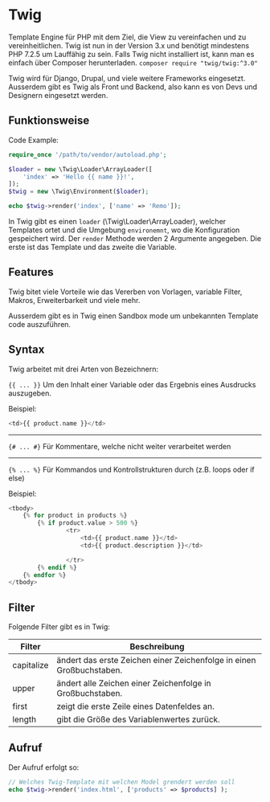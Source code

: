 # Twig

Template Engine für PHP mit dem Ziel, die View zu vereinfachen und zu vereinheitlichen. Twig ist nun in der Version 3.x und benötigt mindestens PHP 7.2.5 um Lauffähig zu sein. Falls Twig nicht installiert ist, kann man es einfach über Composer herunterladen. `composer require "twig/twig:^3.0"`

Twig wird für Django, Drupal, und viele weitere Frameworks eingesetzt. Ausserdem gibt es Twig als Front und Backend, also kann es von Devs und Designern eingesetzt werden.

## Funktionsweise

Code Example:

```php
require_once '/path/to/vendor/autoload.php';

$loader = new \Twig\Loader\ArrayLoader([
    'index' => 'Hello {{ name }}!',
]);
$twig = new \Twig\Environment($loader);

echo $twig->render('index', ['name' => 'Remo']);
```

In Twig gibt es einen `loader` (\Twig\Loader\ArrayLoader), welcher Templates ortet und die Umgebung `environemnt`, wo die Konfiguration gespeichert wird.
Der `render` Methode werden 2 Argumente angegeben. Die erste ist das Template und das zweite die Variable.

## Features

Twig bitet viele Vorteile wie das Vererben von Vorlagen, variable Filter, Makros, Erweiterbarkeit und viele mehr.

Ausserdem gibt es in Twig einen Sandbox mode um unbekannten Template code auszuführen.

## Syntax

Twig arbeitet mit drei Arten von Bezeichnern:

`{{ ... }}`
Um den Inhalt einer Variable oder das Ergebnis eines Ausdrucks auszugeben.

Beispiel:

```php
<td>{{ product.name }}</td>
```

___

`{# ... #}`
Für Kommentare, welche nicht weiter verarbeitet werden

___

`{% ... %}`
Für Kommandos und Kontrollstrukturen durch (z.B. loops oder if else)

Beispiel:

```php
<tbody>
    {% for product in products %}
        {% if product.value > 500 %}
                <tr>
                    <td>{{ product.name }}</td>
                    <td>{{ product.description }}</td>

                </tr>
        {% endif %}
    {% endfor %}
</tbody>
```

## Filter

Folgende Filter gibt es in Twig:

|Filter|Beschreibung|
|---|---|
|capitalize| ändert das erste Zeichen einer Zeichenfolge in einen Großbuchstaben.|
|upper| ändert alle Zeichen einer Zeichenfolge in Großbuchstaben.|
|first| zeigt die erste Zeile eines Datenfeldes an.|
|length| gibt die Größe des Variablenwertes zurück.|

## Aufruf

Der Aufruf erfolgt so:

```php
// Welches Twig-Template mit welchen Model grendert werden soll
echo $twig->render('index.html', ['products' => $products] );
```
